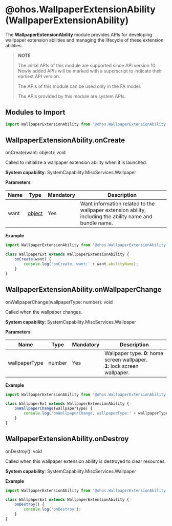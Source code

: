 # @ohos.WallpaperExtensionAbility (WallpaperExtensionAbility)

The **WallpaperExtensionAbility** module provides APIs for developing wallpaper extension abilities and managing the lifecycle of these extension abilities.

> **NOTE**
>
> The initial APIs of this module are supported since API version 10. Newly added APIs will be marked with a superscript to indicate their earliest API version.
>
> The APIs of this module can be used only in the FA model.
>
> The APIs provided by this module are system APIs.

## Modules to Import

```js
import WallpaperExtensionAbility from '@ohos.WallpaperExtensionAbility';
```

## WallpaperExtensionAbility.onCreate

onCreate(want: object): void

Called to initialize a wallpaper extension ability when it is launched.

**System capability**: SystemCapability.MiscServices.Wallpaper

**Parameters**

| Name| Type         | Mandatory| Description                            |
| ------ | ----------- | ---- | ------------------------------- |
| want   | [object](js-apis-app-ability-want.md) | Yes  | Want information related to the wallpaper extension ability, including the ability name and bundle name.|

**Example**

```js
import WallpaperExtensionAbility from '@ohos.WallpaperExtensionAbility';

class WallpaperExt extends WallpaperExtensionAbility {
    onCreate(want) {
        console.log('onCreate, want:' + want.abilityName);
    }
}
```

## WallpaperExtensionAbility.onWallpaperChange

onWallpaperChange(wallpaperType: number): void

Called when the wallpaper changes.

**System capability**: SystemCapability.MiscServices.Wallpaper

**Parameters**

| Name| Type       | Mandatory| Description                  |
| ------ | --------- | --- |----------------------|
| wallpaperType  | number | Yes | Wallpaper type. **0**: home screen wallpaper.<br>**1**: lock screen wallpaper.|

**Example**

```js
import WallpaperExtensionAbility from '@ohos.WallpaperExtensionAbility';

class WallpaperExt extends WallpaperExtensionAbility {
    onWallpaperChange(wallpaperType) {
        console.log('onWallpaperChange, wallpaperType:' + wallpaperType);
    }
}
```

## WallpaperExtensionAbility.onDestroy

onDestroy(): void

Called when this wallpaper extension ability is destroyed to clear resources.

**System capability**: SystemCapability.MiscServices.Wallpaper

**Example**

```js
import WallpaperExtensionAbility from '@ohos.WallpaperExtensionAbility';

class WallpaperExt extends WallpaperExtensionAbility {
    onDestroy() {
        console.log('onDestroy');
    }
}
```

